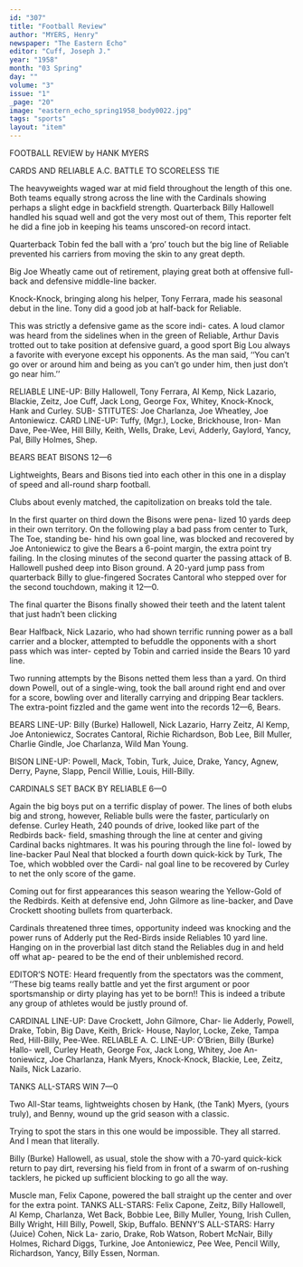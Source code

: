 ```yaml
---
id: "307"
title: "Football Review"
author: "MYERS, Henry"
newspaper: "The Eastern Echo"
editor: "Cuff, Joseph J."
year: "1958"
month: "03 Spring"
day: ""
volume: "3"
issue: "1"
_page: "20"
image: "eastern_echo_spring1958_body0022.jpg"
tags: "sports"
layout: "item"
---
```

FOOTBALL REVIEW
by HANK MYERS 

CARDS AND RELIABLE A.C.
BATTLE TO SCORELESS TIE

The heavyweights waged war at mid field throughout
the length of this one. Both teams equally strong across
the line with the Cardinals showing perhaps a slight edge in
backfield strength. Quarterback Billy Hallowell handled his
squad well and got the very most out of them, This reporter
felt he did a fine job in keeping his teams unscored-on record
intact.

Quarterback Tobin fed the ball with a ‘pro’ touch but
the big line of Reliable prevented his carriers from moving
the skin to any great depth.

Big Joe Wheatly came out of retirement, playing great
both at offensive full-back and defensive middle-line backer.

Knock-Knock, bringing along his helper, Tony Ferrara,
made his seasonal debut in the line. Tony did a good job
at half-back for Reliable.

This was strictly a defensive game as the score indi-
cates. A loud clamor was heard from the sidelines when
in the green of Reliable, Arthur Davis trotted out to take
position at defensive guard, a good sport Big Lou always
a favorite with everyone except his opponents. As the
man said, ‘‘You can’t go over or around him and being as
you can’t go under him, then just don’t go near him.’’

RELIABLE LINE-UP: Billy Hallowell, Tony Ferrara, Al
Kemp, Nick Lazario, Blackie, Zeitz, Joe Cuff, Jack Long,
George Fox, Whitey, Knock-Knock, Hank and Curley. SUB-
STITUTES: Joe Charlanza, Joe Wheatley, Joe Antoniewicz.
CARD LINE-UP: Tuffy, (Mgr.), Locke, Brickhouse, Iron-
Man Dave, Pee-Wee, Hill Billy, Keith, Wells, Drake, Levi,
Adderly, Gaylord, Yancy, Pal, Billy Holmes, Shep.

BEARS BEAT BISONS 12—6

Lightweights, Bears and Bisons tied into each other in
this one in a display of speed and all-round sharp football.

Clubs about evenly matched, the capitolization on breaks
told the tale.

In the first quarter on third down the Bisons were pena-
lized 10 yards deep in their own territory. On the following
play a bad pass from center to Turk, The Toe, standing be-
hind his own goal line, was blocked and recovered by Joe
Antoniewicz to give the Bears a 6-point margin, the extra
point try failing. In the closing minutes of the second
quarter the passing attack of B. Hallowell pushed deep into
Bison ground. A 20-yard jump pass from quarterback Billy
to glue-fingered Socrates Cantoral who stepped over for the
second touchdown, making it 12—0.

The final quarter the Bisons finally showed their teeth
and the latent talent that just hadn’t been clicking

Bear Halfback, Nick Lazario, who had shown terrific
running power as a ball carrier and a blocker, attempted to
befuddle the opponents with a short pass which was inter-
cepted by Tobin and carried inside the Bears 10 yard line.

Two running attempts by the Bisons netted them less
than a yard. On third down Powell, out of a single-wing,
took the ball around right end and over for a score, bowling
over and literally carrying and dripping Bear tacklers. The
extra-point fizzled and the game went into the records
12—6, Bears.

BEARS LINE-UP: Billy (Burke) Hallowell, Nick Lazario,
Harry Zeitz, Al Kemp, Joe Antoniewicz, Socrates Cantoral,
Richie Richardson, Bob Lee, Bill Muller, Charlie Gindle, Joe
Charlanza, Wild Man Young.

BISON LINE-UP: Powell, Mack, Tobin, Turk, Juice,
Drake, Yancy, Agnew, Derry, Payne, Slapp, Pencil Willie,
Louis, Hill-Billy.

CARDINALS SET BACK BY RELIABLE 6—0

Again the big boys put on a terrific display of power.
The lines of both elubs big and strong, however, Reliable
bulls were the faster, particularly on defense. Curley Heath,
240 pounds of drive, looked like part of the Redbirds back-
field, smashing through the line at center and giving Cardinal
backs nightmares. It was his pouring through the line fol-
lowed by line-backer Paul Neal that blocked a fourth down
quick-kick by Turk, The Toe, which wobbled over the Cardi-
nal goal line to be recovered by Curley to net the only score
of the game.

Coming out for first appearances this season wearing the
Yellow-Gold of the Redbirds. Keith at defensive end, John
Gilmore as line-backer, and Dave Crockett shooting bullets
from quarterback.

Cardinals threatened three times, opportunity indeed was
knocking and the power runs of Adderly put the Red-Birds
inside Reliables 10 yard line. Hanging on in the proverbial
last ditch stand the Reliables dug in and held off what ap-
peared to be the end of their unblemished record.

EDITOR’S NOTE: Heard frequently from the spectators
was the comment, ‘‘These big teams really battle and yet
the first argument or poor sportsmanship or dirty playing
has yet to be born!! This is indeed a tribute any group of
athletes would be justly pround of.

CARDINAL LINE-UP: Dave Crockett, John Gilmore, Char-
lie Adderly, Powell, Drake, Tobin, Big Dave, Keith, Brick-
House, Naylor, Locke, Zeke, Tampa Red, Hill-Billy, Pee-Wee.
RELIABLE A. C. LINE-UP: O’Brien, Billy (Burke) Hallo-
well, Curley Heath, George Fox, Jack Long, Whitey, Joe An-
toniewicz, Joe Charlanza, Hank Myers, Knock-Knock,
Blackie, Lee, Zeitz, Nails, Nick Lazario.

TANKS ALL-STARS WIN 7—0

Two All-Star teams, lightweights chosen by Hank, (the
Tank) Myers, (yours truly), and Benny, wound up the grid
season with a classic.

Trying to spot the stars in this one would be impossible.
They all starred. And I mean that literally.

Billy (Burke) Hallowell, as usual, stole the show with
a 70-yard quick-kick return to pay dirt, reversing his field
from in front of a swarm of on-rushing tacklers, he picked
up sufficient blocking to go all the way.

Muscle man, Felix Capone, powered the ball straight up
the center and over for the extra point.
TANKS ALL-STARS: Felix Capone, Zeitz, Billy Hallowell,
Al Kemp, Charlanza, Wet Back, Bobbie Lee, Billy Muller,
Young, Irish Cullen, Billy Wright, Hill Billy, Powell, Skip,
Buffalo.
BENNY’S ALL-STARS: Harry (Juice) Cohen, Nick La-
zario, Drake, Rob Watson, Robert McNair, Billy Holmes,
Richard Diggs, Turkine, Joe Antoniewicz, Pee Wee, Pencil
Willy, Richardson, Yancy, Billy Essen, Norman.
